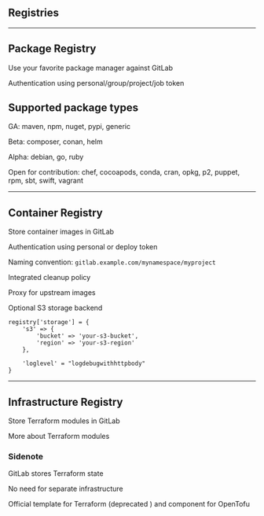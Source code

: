 <!-- .slide: id="gitlab_registries" class="vertical-center" -->

<i class="fa-duotone fa-box-archive fa-8x fa-duotone-colors-inverted" style="float: right; color: grey;"></i>

## Registries

---

## Package Registry

<i class="fa-duotone fa-box-check fa-4x fa-duotone-colors" style="float: right;"></i>

Use your favorite package manager against GitLab [](https://docs.gitlab.com/ee/user/packages/package_registry/index.html)

Authentication using personal/group/project/job token

## Supported package types

<i class="fa-duotone fa-circle-check fa-duotone-colors"></i> GA: maven, npm, nuget, pypi, generic

<i class="fa-duotone fa-circle-exclamation fa-duotone-colors"></i> Beta: composer, conan, helm

<i class="fa-duotone fa-flag fa-duotone-colors-inverted"></i> Alpha: debian, go, ruby

<i class="fa-duotone fa-hand-holding-medical fa-duotone-colors"></i> Open for contribution: chef, cocoapods, conda, cran, opkg, p2, puppet, rpm, sbt, swift, vagrant

---

<i class="fa-duotone fa-container-storage fa-4x fa-duotone-colors-inverted" style="float: right;"></i>

## Container Registry

Store container images in GitLab [](https://docs.gitlab.com/ee/user/packages/container_registry/index.html)

Authentication using personal or deploy token

Naming convention: `gitlab.example.com/mynamespace/myproject`

Integrated cleanup policy [](https://docs.gitlab.com/ee/user/packages/container_registry/reduce_container_registry_storage.html#cleanup-policy)

Proxy for upstream images [](https://docs.gitlab.com/ee/user/packages/dependency_proxy/)

Optional S3 storage backend

```
registry['storage'] = {
    's3' => {
        'bucket' => 'your-s3-bucket',
        'region' => 'your-s3-region'
    },

    'loglevel' = "logdebugwithhttpbody"
}
```

---

## Infrastructure Registry

<i class="fa-duotone fa-box-taped fa-4x fa-duotone-colors" style="float: right;"></i>

Store Terraform modules in GitLab [](https://docs.gitlab.com/ee/user/packages/infrastructure_registry/index.html)

More about Terraform modules [](https://docs.gitlab.com/ee/user/packages/terraform_module_registry/index.html)

### Sidenote

GitLab stores Terraform state [](https://docs.gitlab.com/ee/user/infrastructure/iac/terraform_state.html)

No need for separate infrastructure

Official template for Terraform (deprecated [](https://docs.gitlab.com/ee/update/deprecations.html#deprecate-terraform-cicd-templates)) and component for OpenTofu [](https://gitlab.com/components/opentofu)
